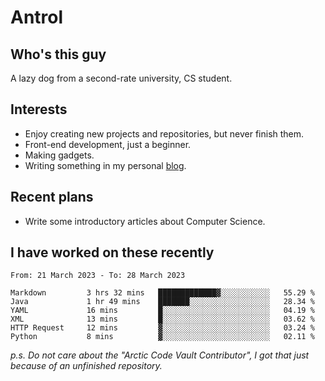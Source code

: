 # Antrol

## Who's this guy

A lazy dog from a second-rate university, CS student.

## Interests

* Enjoy creating new projects and repositories, but never finish them.
* Front-end development, just a beginner.
* Making gadgets.
* Writing something in my personal [blog](https://blog.antrol.xyz/).

## Recent plans

* Write some introductory articles about Computer Science.

<!--
* Try to develop a website for [Anime4KCPP](https://github.com/TianZerL/Anime4KCPP).
* Develop a Markdown renderer which user can customize its css, of course it is GUI-based.~~(If I could finish  it before getting bored)~~
* Work with my [teammates](https://github.com/SWJTU-Lazy-Dogs).
* Find something interests me, as a hobby after finishing my ~~boring~~ homework.
-->

## I have worked on these recently

<!--START_SECTION:waka-->

```text
From: 21 March 2023 - To: 28 March 2023

Markdown         3 hrs 32 mins   █████████████▓░░░░░░░░░░░   55.29 %
Java             1 hr 49 mins    ███████░░░░░░░░░░░░░░░░░░   28.34 %
YAML             16 mins         █░░░░░░░░░░░░░░░░░░░░░░░░   04.19 %
XML              13 mins         █░░░░░░░░░░░░░░░░░░░░░░░░   03.62 %
HTTP Request     12 mins         ▓░░░░░░░░░░░░░░░░░░░░░░░░   03.24 %
Python           8 mins          ▓░░░░░░░░░░░░░░░░░░░░░░░░   02.11 %
```

<!--END_SECTION:waka-->

*p.s.  Do not care about the "Arctic Code Vault Contributor", I got that just because of an unfinished repository.*

<!--
**qzmlgfj/qzmlgfj** is a ✨ _special_ ✨ repository because its `README.md` (this file) appears on your GitHub profile.

Here are some ideas to get you started:

- 🔭 I’m currently working on ...
- 🌱 I’m currently learning ...
- 👯 I’m looking to collaborate on ...
- 🤔 I’m looking for help with ...
- 💬 Ask me about ...
- 📫 How to reach me: ...
- 😄 Pronouns: ...
- ⚡ Fun fact: ...
-->

